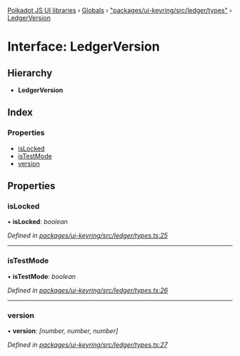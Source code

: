 [Polkadot JS UI libraries](../README.md) › [Globals](../globals.md) › ["packages/ui-keyring/src/ledger/types"](../modules/_packages_ui_keyring_src_ledger_types_.md) › [LedgerVersion](_packages_ui_keyring_src_ledger_types_.ledgerversion.md)

# Interface: LedgerVersion

## Hierarchy

* **LedgerVersion**

## Index

### Properties

* [isLocked](_packages_ui_keyring_src_ledger_types_.ledgerversion.md#islocked)
* [isTestMode](_packages_ui_keyring_src_ledger_types_.ledgerversion.md#istestmode)
* [version](_packages_ui_keyring_src_ledger_types_.ledgerversion.md#version)

## Properties

###  isLocked

• **isLocked**: *boolean*

*Defined in [packages/ui-keyring/src/ledger/types.ts:25](https://github.com/polkadot-js/ui/blob/05d8d959/packages/ui-keyring/src/ledger/types.ts#L25)*

___

###  isTestMode

• **isTestMode**: *boolean*

*Defined in [packages/ui-keyring/src/ledger/types.ts:26](https://github.com/polkadot-js/ui/blob/05d8d959/packages/ui-keyring/src/ledger/types.ts#L26)*

___

###  version

• **version**: *[number, number, number]*

*Defined in [packages/ui-keyring/src/ledger/types.ts:27](https://github.com/polkadot-js/ui/blob/05d8d959/packages/ui-keyring/src/ledger/types.ts#L27)*
